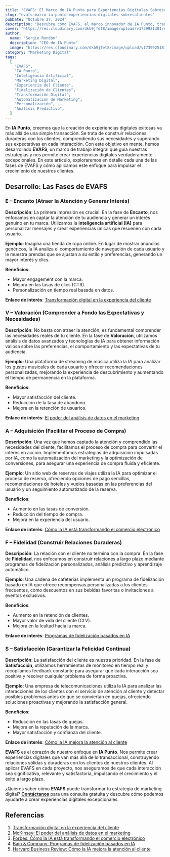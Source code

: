 ```yaml
---
title: "EVAFS: El Marco de IA Punto para Experiencias Digitales Sobresalientes"
slug: "evafs-marco-ia-punto-experiencias-digitales-sobresalientes"
pubDate: "Octubre 27, 2024"
description: "Descubre cómo EVAFS, el marco innovador de IA Punto, transforma experiencias digitales con IA, fidelizando clientes y potenciando el crecimiento."
cover: "https://res.cloudinary.com/dkb9jfet8/image/upload/v1739921301/evaf3_tirklj.jpg"
author:
  name: "Sergio Rondón"
  description: "CEO de IA Punto"
  image: "https://res.cloudinary.com/dkb9jfet8/image/upload/v1739925181/sergio_gdcaeh.png"
category: "Marketing Digital"
tags:
  [
    "EVAFS",
    "IA Punto",
    "Inteligencia Artificial",
    "Marketing Digital",
    "Experiencia del Cliente",
    "Fidelización de Clientes",
    "Transformación Digital",
    "Automatización de Marketing",
    "Personalización",
    "Análisis Predictivo",
  ]
---
```


En **IA Punto**, creemos que la creación de experiencias digitales exitosas va más allá de una simple transacción. Se trata de construir relaciones duraderas con los clientes, comprendiendo sus necesidades y superando sus expectativas en cada interacción. Con este objetivo en mente, hemos desarrollado **EVAFS**, un marco de trabajo integral que guía nuestras estrategias y nos permite crear experiencias digitales verdaderamente excepcionales. En este artículo, exploraremos en detalle cada una de las fases de EVAFS y cómo aplicamos este enfoque para impulsar el crecimiento de nuestros clientes.

## Desarrollo: Las Fases de EVAFS

### E – Encanto (Atraer la Atención y Generar Interés)

**Descripción**: La primera impresión es crucial. En la fase de **Encanto**, nos enfocamos en captar la atención de tu audiencia y generar un interés genuino en tu marca. Utilizamos la **inteligencia artificial (IA)** para personalizar mensajes y crear experiencias únicas que resuenen con cada usuario.

**Ejemplo**: Imagina una tienda de ropa online. En lugar de mostrar anuncios genéricos, la IA analiza el comportamiento de navegación de cada usuario y le muestra prendas que se ajustan a su estilo y preferencias, generando un mayor interés y clics.

**Beneficios**:

- Mayor engagement con la marca.
- Mejora en las tasas de clics (CTR).
- Personalización en tiempo real basada en datos.

**Enlace de interés**: <a href="https://www.salesforce.com/mx/blog/transformacion-digital-en-la-experiencia-del-cliente/" target="_blank" rel="noopener noreferrer">Transformación digital en la experiencia del cliente</a>

### V – Valoración (Comprender a Fondo las Expectativas y Necesidades)

**Descripción**: No basta con atraer la atención; es fundamental comprender las necesidades reales de tu cliente. En la fase de **Valoración**, utilizamos análisis de datos avanzados y tecnologías de IA para obtener información valiosa sobre las preferencias, el comportamiento y las expectativas de tu audiencia.

**Ejemplo**: Una plataforma de streaming de música utiliza la IA para analizar los gustos musicales de cada usuario y ofrecer recomendaciones personalizadas, mejorando la experiencia de descubrimiento y aumentando el tiempo de permanencia en la plataforma.

**Beneficios**:

- Mayor satisfacción del cliente.
- Reducción de la tasa de abandono.
- Mejora en la retención de usuarios.

**Enlace de interés**: [El poder del análisis de datos en el marketing](https://www.mckinsey.com/business-functions/marketing-and-sales/our-insights/the-power-of-data-in-marketing)

### A – Adquisición (Facilitar el Proceso de Compra)

**Descripción**: Una vez que hemos captado la atención y comprendido las necesidades del cliente, facilitamos el proceso de compra para convertir el interés en acción. Implementamos estrategias de adquisición impulsadas por IA, como la automatización del marketing y la optimización de conversiones, para asegurar una experiencia de compra fluida y eficiente.

**Ejemplo**: Un sitio web de reservas de viajes utiliza la IA para optimizar el proceso de reserva, ofreciendo opciones de pago sencillas, recomendaciones de hoteles y vuelos basadas en las preferencias del usuario y un seguimiento automatizado de la reserva.

**Beneficios**:

- Aumento en las tasas de conversión.
- Reducción del tiempo de compra.
- Mejora en la experiencia del usuario.

**Enlace de interés**: [Cómo la IA está transformando el comercio electrónico](https://www.forbes.com/sites/forbestechcouncil/2023/03/15/how-ai-is-transforming-e-commerce/)

### F – Fidelidad (Construir Relaciones Duraderas)

**Descripción**: La relación con el cliente no termina con la compra. En la fase de **Fidelidad**, nos enfocamos en construir relaciones a largo plazo mediante programas de fidelización personalizados, análisis predictivo y aprendizaje automático.

**Ejemplo**: Una cadena de cafeterías implementa un programa de fidelización basado en IA que ofrece recompensas personalizadas a los clientes frecuentes, como descuentos en sus bebidas favoritas o invitaciones a eventos exclusivos.

**Beneficios**:

- Aumento en la retención de clientes.
- Mayor valor de vida del cliente (CLV).
- Mejora en la lealtad hacia la marca.

**Enlace de interés**: [Programas de fidelización basados en IA](https://www.bain.com/insights/how-ai-is-revolutionizing-loyalty-programs/)

### S – Satisfacción (Garantizar la Felicidad Continua)

**Descripción**: La satisfacción del cliente es nuestra prioridad. En la fase de **Satisfacción**, utilizamos herramientas de monitoreo en tiempo real y recopilamos feedback constante para asegurar que cada interacción sea positiva y resolver cualquier problema de forma proactiva.

**Ejemplo**: Una empresa de telecomunicaciones utiliza la IA para analizar las interacciones de los clientes con el servicio de atención al cliente y detectar posibles problemas antes de que se conviertan en quejas, ofreciendo soluciones proactivas y mejorando la satisfacción general.

**Beneficios**:

- Reducción en las tasas de quejas.
- Mejora en la reputación de la marca.
- Mayor satisfacción y confianza del cliente.

**Enlace de interés**: [Cómo la IA mejora la atención al cliente](https://hbr.org/2023/05/how-ai-is-transforming-customer-service)

**EVAFS** es el corazón de nuestro enfoque en **IA Punto**. Nos permite crear experiencias digitales que van más allá de lo transaccional, construyendo relaciones sólidas y duraderas con los clientes de nuestros clientes. Al aplicar EVAFS en cada proyecto, nos aseguramos de que cada interacción sea significativa, relevante y satisfactoria, impulsando el crecimiento y el éxito a largo plazo.

¿Quieres saber cómo **EVAFS** puede transformar tu estrategia de marketing digital? **[Contáctanos](https://www.iapunto.com/contacto)** para una consulta gratuita y descubre cómo podemos ayudarte a crear experiencias digitales excepcionales.

## Referencias

1. <a href="https://www.salesforce.com/mx/blog/transformacion-digital-en-la-experiencia-del-cliente/" target="_blank" rel="noopener noreferrer">Transformación digital en la experiencia del cliente</a>
2. [McKinsey: El poder del análisis de datos en el marketing](https://www.mckinsey.com/business-functions/marketing-and-sales/our-insights/the-power-of-data-in-marketing)
3. [Forbes: Cómo la IA está transformando el comercio electrónico](https://www.forbes.com/sites/forbestechcouncil/2023/03/15/how-ai-is-transforming-e-commerce/)
4. [Bain & Company: Programas de fidelización basados en IA](https://www.bain.com/insights/how-ai-is-revolutionizing-loyalty-programs/)
5. [Harvard Business Review: Cómo la IA mejora la atención al cliente](https://hbr.org/2023/05/how-ai-is-transforming-customer-service)
